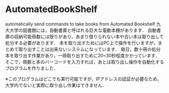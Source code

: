 # AutomatedBookShelf
automatically send commands to take books from Automated Bookshelf 
九大大学の図書館には，自動書庫と呼ばれる巨大な電動本棚があります．
自動書庫の収納可能冊数には限りがあり，あまり借りられない本や古い本は取り出して処分する必要があります．
本を取り出すためにはPC上で操作を行いますが，まとめて取り出すことは出来ないシステムになっています．
毎日，数十冊の処分本を取り出す作業があり，一冊取り出すために20~30秒程度かかっています．
そこで，冊数と本のバーコードを入力すれば，あとは取り出し操作を自動化するプログラムを作りました．

※このプログラムはどこでも実行可能ですが，IPアドレスの認証が必要なため，大学内でないと実際に取り出し作業はできません．
